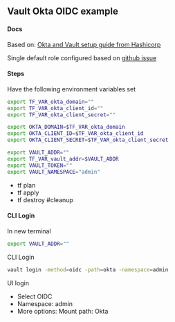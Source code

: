 ## Vault Okta OIDC example

#### Docs
Based on: [Okta and Vault setup guide from Hashicorp](https://developer.hashicorp.com/vault/tutorials/cloud-ops/vault-oidc-okta)

Single default role configured based on [github issue](https://github.com/hashicorp/vault/discussions/17763)


#### Steps

Have the following environment variables set
```bash
export TF_VAR_okta_domain=""
export TF_VAR_okta_client_id=""
export TF_VAR_okta_client_secret=""

export OKTA_DOMAIN=$TF_VAR_okta_domain
export OKTA_CLIENT_ID=$TF_VAR_okta_client_id
export OKTA_CLIENT_SECRET=$TF_VAR_okta_client_secret

export VAULT_ADDR=""
export TF_VAR_vault_addr=$VAULT_ADDR
export VAULT_TOKEN=""
export VAULT_NAMESPACE="admin"

```

- tf plan
- tf apply
- tf destroy #cleanup

#### CLI Login

In new terminal

```bash
export VAULT_ADDR=""
```

CLI Login
```bash
vault login -method=oidc -path=okta -namespace=admin
```

UI login
- Select OIDC
- Namespace: admin
- More options: Mount path: Okta

